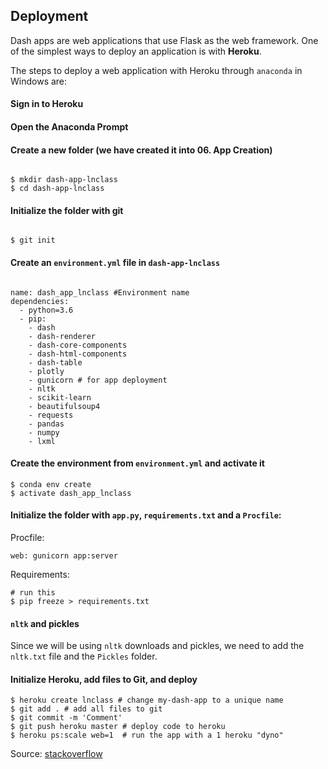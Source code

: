 ## Deployment



Dash apps are web applications that use Flask as the web framework. One of the simplest ways to deploy an application is with **Heroku**.



The steps to deploy a web application with Heroku through `anaconda` in Windows are:



#### Sign in to Heroku



#### Open the Anaconda Prompt



#### Create a new folder (we have created it into **06. App Creation**)



```

$ mkdir dash-app-lnclass
$ cd dash-app-lnclass

```



#### Initialize the folder with git


```

$ git init 

```



#### Create an `environment.yml` file in `dash-app-lnclass`

```

name: dash_app_lnclass #Environment name
dependencies:
  - python=3.6
  - pip:
    - dash
    - dash-renderer
    - dash-core-components
    - dash-html-components
    - dash-table
    - plotly
    - gunicorn # for app deployment
    - nltk
    - scikit-learn
    - beautifulsoup4
    - requests
    - pandas
    - numpy
    - lxml

```



#### Create the environment from `environment.yml` and activate it

```
$ conda env create
$ activate dash_app_lnclass 

```


#### Initialize the folder with `app.py`, `requirements.txt` and a `Procfile`:

Procfile:

```
web: gunicorn app:server

```

Requirements:

```
# run this
$ pip freeze > requirements.txt

```

#### `nltk` and pickles

Since we will be using `nltk` downloads and pickles, we need to add the `nltk.txt` file  and the `Pickles` folder.

#### Initialize Heroku, add files to Git, and deploy

```
$ heroku create lnclass # change my-dash-app to a unique name
$ git add . # add all files to git
$ git commit -m 'Comment'
$ git push heroku master # deploy code to heroku
$ heroku ps:scale web=1  # run the app with a 1 heroku "dyno"

```

Source: [stackoverflow](https://stackoverflow.com/questions/47949173/deploy-a-python-app-to-heroku-using-conda-environments-instead-of-virtualenv)
